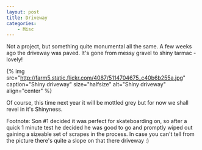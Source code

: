 ```yaml
---
layout: post
title: Driveway
categories:
    - Misc
---
```


Not a project, but something quite monumental all the same.  A few weeks ago the driveway was paved.  It's gone from messy gravel to shiny tarmac - lovely!

{% img src="http://farm5.static.flickr.com/4087/5114704675_c40b6b255a.jpg" caption="Shiny driveway" size="halfsize" alt="Shiny driveway" align="center" %}

Of course, this time next year it will be mottled grey but for now we shall revel in it's Shinyness.

Footnote:  Son #1 decided it was perfect for skateboarding on, so after a quick 1 minute test he decided he was good to go and promptly wiped out gaining a sizeable set of scrapes in the process.  In case you can't tell from the picture there's quite a slope on that there driveway :)
			